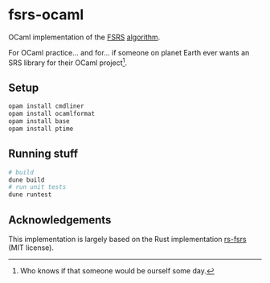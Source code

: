 # fsrs-ocaml

OCaml implementation of the [FSRS](https://github.com/open-spaced-repetition/fsrs4anki) [algorithm](https://github.com/open-spaced-repetition/fsrs4anki/wiki/The-Algorithm).

For OCaml practice... and for... if someone on planet Earth ever wants an SRS library for their OCaml project[^1].

[^1]: Who knows if that someone would be ourself some day.

## Setup

```sh
opam install cmdliner
opam install ocamlformat
opam install base
opam install ptime
```

## Running stuff

```sh
# build
dune build
# run unit tests
dune runtest
```

## Acknowledgements

This implementation is largely based on the Rust implementation [rs-fsrs](https://github.com/open-spaced-repetition/rs-fsrs) (MIT license).